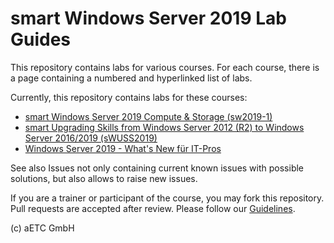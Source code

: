 # smart Windows Server 2019 Lab Guides

This repository contains labs for various courses. For each course, there is a page containing a numbered and hyperlinked list of labs.

Currently, this repository contains labs for these courses:

* [smart Windows Server 2019 Compute & Storage (sw2019-1)](Instructions/sW2019-1.md)
* [smart Upgrading Skills from Windows Server 2012 (R2) to Windows Server 2016/2019 (sWUSS2019)](Instructions/sWUSS2019.md)
* [Windows Server 2019 - What's New für IT-Pros](Instructions/s2019-WN.md)

See also Issues not only containing current known issues with possible solutions, but also allows to raise new issues.

If you are a trainer or participant of the course, you may fork this repository. Pull requests are accepted after review. Please follow our [Guidelines](https://github.com/EnterpriseTrainingCenter/Guidelines).

(c) aETC GmbH
